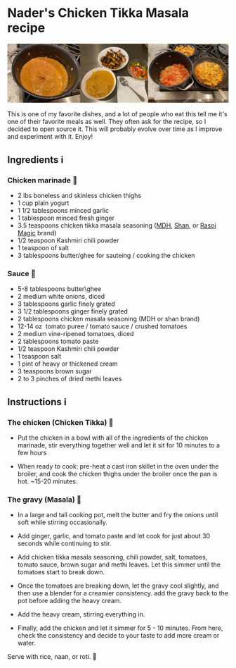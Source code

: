 # Nader's Chicken Tikka Masala recipe

![Pictures of Nader's Chicken Tikka Masala](pictures.jpg)

This is one of my favorite dishes, and a lot of people who eat this tell me it's one of their favorite meals as well. They often ask for the recipe, so I decided to open source it. This will probably evolve over time as I improve and experiment with it. Enjoy!

## Ingredients ℹ️

### Chicken marinade 🐔

- 2 lbs boneless and skinless chicken thighs
- 1 cup plain yogurt
- 1 1/2 tablespoons minced garlic
- 1 tablespoon minced fresh ginger
- 3.5 teaspoons chicken tikka masala seasoning ([MDH](https://mdhspices.com/product/mdh-chicken-masala/), [Shan](https://www.shanfoods.com/product/recipe-mixes/curry/chicken-masala/), or [Rasoi Magic](https://www.rasoimagic.com/products) brand) 
- 1/2 teaspoon Kashmiri chili powder
- 1 teaspoon of salt
- 3 tablespoons butter/ghee for sauteing / cooking the chicken

### Sauce 🍲

- 5-8 tablespoons butter\ghee
- 2 medium white onions, diced
- 3 tablespoons garlic finely grated
- 3 1/2 tablespoons ginger finely grated
- 2 tablespoons chicken masala seasoning (MDH or shan brand)
- 12-14 oz  tomato puree / tomato sauce / crushed tomatoes
- 2 medium vine-ripened tomatoes, diced
- 2 tablespoons tomato paste
- 1/2 teaspoon Kashmiri chili powder
- 1 teaspoon salt
- 1 pint of heavy or thickened cream
- 3 teaspoons brown sugar
- 2 to 3 pinches of dried methi leaves

## Instructions ℹ️

### The chicken (Chicken Tikka) 🐔

- Put the chicken in a bowl with all of the ingredients of the chicken marinade, stir everything together well and let it sit for 10 minutes to a few hours

- When ready to cook: pre-heat a cast iron skillet in the oven under the broiler, and cook the chicken thighs under the broiler once the pan is hot. ~15-20 minutes.

### The gravy (Masala) 🥣

- In a large and tall cooking pot, melt the butter and fry the onions until soft while stirring occasionally.

- Add ginger, garlic, and tomato paste and let cook for just about 30 seconds while continuing to stir. 

- Add chicken tikka masala seasoning, chili powder, salt, tomatoes, tomato sauce, brown sugar and methi leaves. Let this simmer until the tomatoes start to break down.

- Once the tomatoes are breaking down, let the gravy cool slightly, and then use a blender for a creamier consistency. add the gravy back to the pot before adding the heavy cream.

- Add the heavy cream, stirring everything in.

- Finally, add the chicken and let it simmer for 5 - 10 minutes. From here, check the consistency and decide to your taste to add more cream or water.

Serve with rice, naan, or roti. 🚀
